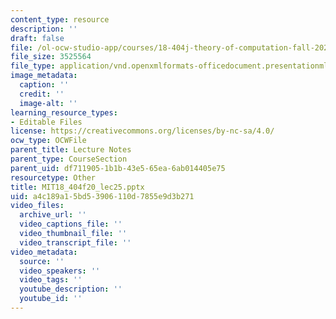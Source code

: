 ```yaml
---
content_type: resource
description: ''
draft: false
file: /ol-ocw-studio-app/courses/18-404j-theory-of-computation-fall-2020/a4c189a15bd53906110d7855e9d3b271_MIT18_404f20_lec25.pptx
file_size: 3525564
file_type: application/vnd.openxmlformats-officedocument.presentationml.presentation
image_metadata:
  caption: ''
  credit: ''
  image-alt: ''
learning_resource_types:
- Editable Files
license: https://creativecommons.org/licenses/by-nc-sa/4.0/
ocw_type: OCWFile
parent_title: Lecture Notes
parent_type: CourseSection
parent_uid: df711905-1b1b-43e5-65ea-6ab014405e75
resourcetype: Other
title: MIT18_404f20_lec25.pptx
uid: a4c189a1-5bd5-3906-110d-7855e9d3b271
video_files:
  archive_url: ''
  video_captions_file: ''
  video_thumbnail_file: ''
  video_transcript_file: ''
video_metadata:
  source: ''
  video_speakers: ''
  video_tags: ''
  youtube_description: ''
  youtube_id: ''
---
```

